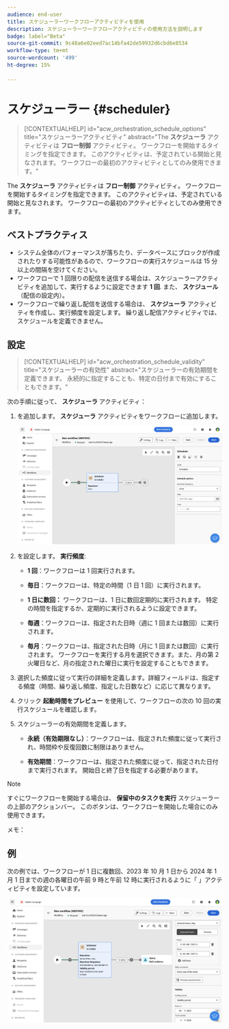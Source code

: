```yaml
---
audience: end-user
title: スケジューラーワークフローアクティビティを使用
description: スケジューラーワークフローアクティビティの使用方法を説明します
badge: label="Beta"
source-git-commit: 9c48a6e02eed7ac14bfa42de59932d6cbd6e8534
workflow-type: tm+mt
source-wordcount: '499'
ht-degree: 15%

---
```



# スケジューラー {#scheduler}


>[!CONTEXTUALHELP]
>id="acw_orchestration_schedule_options"
>title="スケジューラーアクティビティ"
>abstract="The **スケジューラ** アクティビティは **フロー制御** アクティビティ。 ワークフローを開始するタイミングを指定できます。 このアクティビティは、予定されている開始と見なされます。 ワークフローの最初のアクティビティとしてのみ使用できます。"


The **スケジューラ** アクティビティは **フロー制御** アクティビティ。 ワークフローを開始するタイミングを指定できます。 このアクティビティは、予定されている開始と見なされます。 ワークフローの最初のアクティビティとしてのみ使用できます。

## ベストプラクティス

* システム全体のパフォーマンスが落ちたり、データベースにブロックが作成されたりする可能性があるので、ワークフローの実行スケジュールは 15 分以上の間隔を空けてください。
* ワークフローで 1 回限りの配信を送信する場合は、スケジューラーアクティビティを追加して、実行するように設定できます **1 回**. また、 **スケジュール** （配信の設定内）。
* ワークフローで繰り返し配信を送信する場合は、 **スケジューラ** アクティビティを作成し、実行頻度を設定します。 繰り返し配信アクティビティでは、スケジュールを定義できません。

## 設定

>[!CONTEXTUALHELP]
>id="acw_orchestration_schedule_validity"
>title="スケジューラーの有効性"
>abstract="スケジューラーの有効期間を定義できます。 永続的に指定することも、特定の日付まで有効にすることもできます。"

次の手順に従って、 **スケジューラ** アクティビティ：

1. を追加します。 **スケジューラ** アクティビティをワークフローに追加します。

   ![](../assets/workflow-scheduler.png)

1. を設定します。 **実行頻度**:

   * **1 回**：ワークフローは 1 回実行されます。

   * **毎日**：ワークフローは、特定の時間（1 日 1 回）に実行されます。

   * **1 日に数回：** ワークフローは、1 日に数回定期的に実行されます。 特定の時間を指定するか、定期的に実行されるように設定できます。

   * **毎週**：ワークフローは、指定された日時（週に 1 回または数回）に実行されます。

   * **毎月**：ワークフローは、指定された日時（月に 1 回または数回）に実行されます。 ワークフローを実行する月を選択できます。また、月の第 2 火曜日など、月の指定された曜日に実行を設定することもできます。

1. 選択した頻度に従って実行の詳細を定義します。詳細フィールドは、指定する頻度（時間、繰り返し頻度、指定した日数など）に応じて異なります。

1. クリック **起動時間をプレビュー** を使用して、ワークフローの次の 10 回の実行スケジュールを確認します。

1. スケジューラーの有効期間を定義します。

   * **永続（有効期限なし）**：ワークフローは、指定された頻度に従って実行され、時間枠や反復回数に制限はありません。

   * **有効期間**：ワークフローは、指定された頻度に従って、指定された日付まで実行されます。 開始日と終了日を指定する必要があります。

>[!NOTE]
>
>すぐにワークフローを開始する場合は、 **保留中のタスクを実行** スケジューラーの上部のアクションバー。 このボタンは、ワークフローを開始した場合にのみ使用できます。

メモ：


## 例

次の例では、ワークフローが 1 日に複数回、2023 年 10 月 1 日から 2024 年 1 月 1 日までの週の各曜日の午前 9 時と午前 12 時に実行されるように「 」アクティビティを設定しています。

![](../assets/workflow-scheduler2.png)



